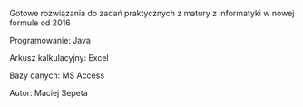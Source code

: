 Gotowe rozwiązania do zadań praktycznych z matury z informatyki w nowej formule od 2016

  Programowanie: Java

  Arkusz kalkulacyjny: Excel

  Bazy danych: MS Access

Autor: Maciej Sepeta
